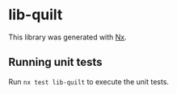 # lib-quilt

This library was generated with [Nx](https://nx.dev).

## Running unit tests

Run `nx test lib-quilt` to execute the unit tests.
